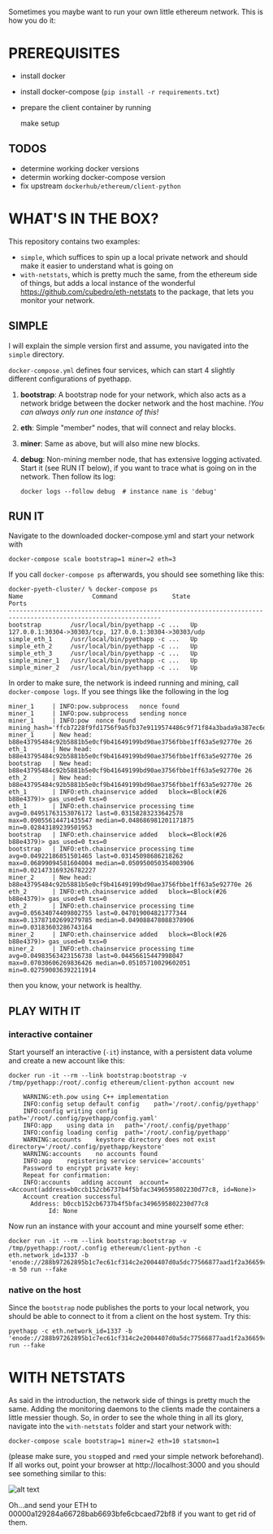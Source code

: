 Sometimes you maybe want to run your own little ethereum network. This is how you do it:

# PREREQUISITES
- install docker
- install docker-compose (`pip install -r requirements.txt`)
- prepare the client container by running
    
    make setup

## TODOS
- determine working docker versions
- determin working docker-compose version
- fix upstream `dockerhub/ethereum/client-python`

# WHAT'S IN THE BOX?
This repository contains two examples:
- `simple`, which suffices to spin up a local private network and should make it easier to understand what is going on
- `with-netstats`, which is pretty much the same, from the ethereum side of things, but adds a local instance of the
  wonderful https://github.com/cubedro/eth-netstats to the package, that lets you monitor your network.

## SIMPLE
I will explain the simple version first and assume, you navigated into the `simple` directory.

`docker-compose.yml` defines four services, which can start 4 slightly different configurations of pyethapp.

1.  **bootstrap**:
A bootstrap node for your network, which also acts as a network bridge between the docker network and the host machine.
*!You can always only run one instance of this!*
2.  **eth**:
Simple "member" nodes, that will connect and relay blocks.
3.  **miner**:
Same as above, but will also mine new blocks.
4.  **debug**:
Non-mining member node, that has extensive logging activated. Start it (see RUN IT below), if you want to trace what is going on in the network.
Then follow its log:

    `docker logs --follow debug  # instance name is 'debug'`

## RUN IT
Navigate to the downloaded docker-compose.yml and start your network with

    docker-compose scale bootstrap=1 miner=2 eth=3
  
If you call `docker-compose ps` afterwards, you should see something like this:

    docker-pyeth-cluster/ % docker-compose ps
    Name                   Command               State                           Ports                          
    ----------------------------------------------------------------------------------------------------------------
    bootstrap        /usr/local/bin/pyethapp -c ...   Up      127.0.0.1:30304->30303/tcp, 127.0.0.1:30304->30303/udp 
    simple_eth_1     /usr/local/bin/pyethapp -c ...   Up                                                             
    simple_eth_2     /usr/local/bin/pyethapp -c ...   Up                                                             
    simple_eth_3     /usr/local/bin/pyethapp -c ...   Up                                                             
    simple_miner_1   /usr/local/bin/pyethapp -c ...   Up                                                             
    simple_miner_2   /usr/local/bin/pyethapp -c ...   Up                                                             

In order to make sure, the network is indeed running and mining, call `docker-compose logs`. If you see things like the following in the log

    miner_1     | INFO:pow.subprocess   nonce found 
    miner_1     | INFO:pow.subprocess   sending nonce   
    miner_1     | INFO:pow  nonce found mining_hash='ffcb7228f9fd1756f9a5fb37e9119574486c9f71f84a3bada9a387ec6d0b933d'
    miner_1     | New head: b88e43795484c92b5881b5e0cf9b41649199bd90ae3756fbbe1ff63a5e92770e 26
    eth_1       | New head: b88e43795484c92b5881b5e0cf9b41649199bd90ae3756fbbe1ff63a5e92770e 26
    bootstrap   | New head: b88e43795484c92b5881b5e0cf9b41649199bd90ae3756fbbe1ff63a5e92770e 26
    eth_2       | New head: b88e43795484c92b5881b5e0cf9b41649199bd90ae3756fbbe1ff63a5e92770e 26
    eth_1       | INFO:eth.chainservice added   block=<Block(#26 b88e4379)> gas_used=0 txs=0
    eth_1       | INFO:eth.chainservice processing time avg=0.04951763153076172 last=0.03158283233642578 max=0.09055614471435547 median=0.048686981201171875 min=0.02843189239501953
    bootstrap   | INFO:eth.chainservice added   block=<Block(#26 b88e4379)> gas_used=0 txs=0
    bootstrap   | INFO:eth.chainservice processing time avg=0.04922186851501465 last=0.03145098686218262 max=0.06899094581604004 median=0.050950050354003906 min=0.021473169326782227
    miner_2     | New head: b88e43795484c92b5881b5e0cf9b41649199bd90ae3756fbbe1ff63a5e92770e 26
    eth_2       | INFO:eth.chainservice added   block=<Block(#26 b88e4379)> gas_used=0 txs=0
    eth_2       | INFO:eth.chainservice processing time avg=0.05634074409802755 last=0.047019004821777344 max=0.13787102699279785 median=0.049088478088378906 min=0.03183603286743164
    miner_2     | INFO:eth.chainservice added   block=<Block(#26 b88e4379)> gas_used=0 txs=0
    miner_2     | INFO:eth.chainservice processing time avg=0.04983563423156738 last=0.04456615447998047 max=0.07030606269836426 median=0.05105710029602051 min=0.027590036392211914


then you know, your network is healthy.

## PLAY WITH IT

### interactive container
Start yourself an interactive (`-it`) instance, with a persistent data volume and create a new account like this:

```
docker run -it --rm --link bootstrap:bootstrap -v /tmp/pyethapp:/root/.config ethereum/client-python account new
    
    WARNING:eth.pow using C++ implementation    
    INFO:config setup default config    path='/root/.config/pyethapp'
    INFO:config writing config  path='/root/.config/pyethapp/config.yaml'
    INFO:app    using data in   path='/root/.config/pyethapp'
    INFO:config loading config  path='/root/.config/pyethapp'
    WARNING:accounts    keystore directory does not exist   directory='/root/.config/pyethapp/keystore'
    WARNING:accounts    no accounts found   
    INFO:app    registering service service='accounts'
    Password to encrypt private key: 
    Repeat for confirmation: 
    INFO:accounts   adding account  account=<Account(address=b0ccb152cb6737b4f5bfac3496595802230d77c8, id=None)>
    Account creation successful
      Address: b0ccb152cb6737b4f5bfac3496595802230d77c8
           Id: None
```

Now run an instance with your account and mine yourself some ether:

```
docker run -it --rm --link bootstrap:bootstrap -v /tmp/pyethapp:/root/.config ethereum/client-python -c eth.network_id=1337 -b 'enode://288b97262895b1c7ec61cf314c2e2004407d0a5dc77566877aad1f2a36659c8b698f4b56fd06c4a0c0bf007b4cfb3e7122d907da3b005fa90e724441902eb19e@bootstrap:30303' -m 50 run --fake
```

### native on the host
Since the `bootstrap` node publishes the ports to your local network, you should be able to connect to it from a client on the host system. Try this:

    pyethapp -c eth.network_id=1337 -b 'enode://288b97262895b1c7ec61cf314c2e2004407d0a5dc77566877aad1f2a36659c8b698f4b56fd06c4a0c0bf007b4cfb3e7122d907da3b005fa90e724441902eb19e@localhost:30304' run --fake

# WITH NETSTATS
As said in the introduction, the network side of things is pretty much the same. Adding the monitoring daemons to the
clients made the containers a little messier though. So, in order to see the whole thing in all its glory, navigate into the
`with-netstats` folder and start your network with:
    
    docker-compose scale bootstrap=1 miner=2 eth=10 statsmon=1

(please make sure, you `stop`ped and `rm`ed your simple network beforehand). If all works out, point your browser at http://localhost:3000 and you should see something similar to this:

![alt text](https://github.com/konradkonrad/docker-pyeth-cluster/raw/master/screenshot.png "Private Eth with netstats
and ...")

Oh...and send your ETH to 00000a129284a66728bab6693bfe6cbcaed72bf8 if you want to get rid of them.
